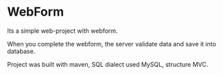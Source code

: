 # WebForm

Its a simple web-project with webform.

When you complete the webform, the server validate data and save it into database.

Project was built with maven, SQL dialect used MySQL, structure MVC.
